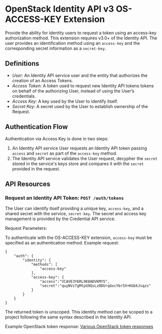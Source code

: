 OpenStack Identity API v3 OS-ACCESS-KEY Extension
=================================================

Provide the ability for identity users to request a token using an access-key
authorization method. This extension requires v3.0+ of the Identity API.
The user provides an identification method using an `access-key` and the
corresponding secret information as a `secret-key`.

Definitions
-----------

- *User:* An Identity API service user and the entity that authorizes the
  creation of an Access Tokens.
- *Access Token:* A token used to request new Identity API tokens
  tokens on behalf of the authorizing User, instead of using the User’s
  credentials.
- *Access Key:* A key used by the User to identify itself.
- *Secret Key:* A secret used by the User to establish ownership of the
  Request.

Authentication Flow
-------------------

Authentication via Access Key is done in two steps:

1. An Identity API service User requests an Identity API token passing
   `access` and `secret` as part of the `access-key` method.
2. The Identity API service validates the User request, decypher the
   `secret` stored in the service's keys store and compares it with the
   `secret` provided in the request.

API Resources
-------------

### Request an Identity API Token: `POST /auth/tokens`

The User can identify itself providing a unique key, `access-key`, and a shared
secret with the service, `secret-key`. The secret and access key management is
provided by the Credential API service.

Request Parameters:

To authenticate with the OS-ACCESS-KEY extension, `access-key` must be specified
as an authentication method.
Example request:

    {
        "auth": {
            "identity": {
                "methods": [
                    "access-key"
                ],
                "access-key": {
                    "access":"VCAVE3Y6RL9K8ADVKMY5",
                    "secret":"quyNVz7gMtpG9QsLz0DUrqGocYbr5X+KGbkJsqzs"
                }
            }
        }
    }

The returned token is unscoped. This identity method can be scoped to a project
following the same syntax described in the Identity API.

Example OpenStack token response: [Various OpenStack token responses](https://github.com/openstack/identity-api/blob/master/openstack-identity-api/v3/src/markdown/identity-api-v3.md#authentication-responses)
